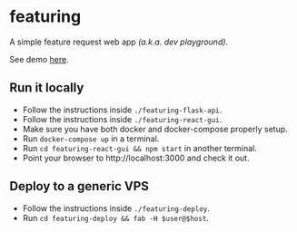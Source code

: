 # featuring

A simple feature request web app _(a.k.a. dev playground)_.

See demo [here](http://167.99.225.192).

## Run it locally

- Follow the instructions inside `./featuring-flask-api`.
- Follow the instructions inside `./featuring-react-gui`.
- Make sure you have both docker and docker-compose properly setup.
- Run ```docker-compose up``` in a terminal.
- Run ```cd featuring-react-gui && npm start``` in another terminal.
- Point your browser to http://localhost:3000 and check it out.

## Deploy to a generic VPS

- Follow the instructions inside `./featuring-deploy`.
- Run ```cd featuring-deploy && fab -H $user@$host```.
